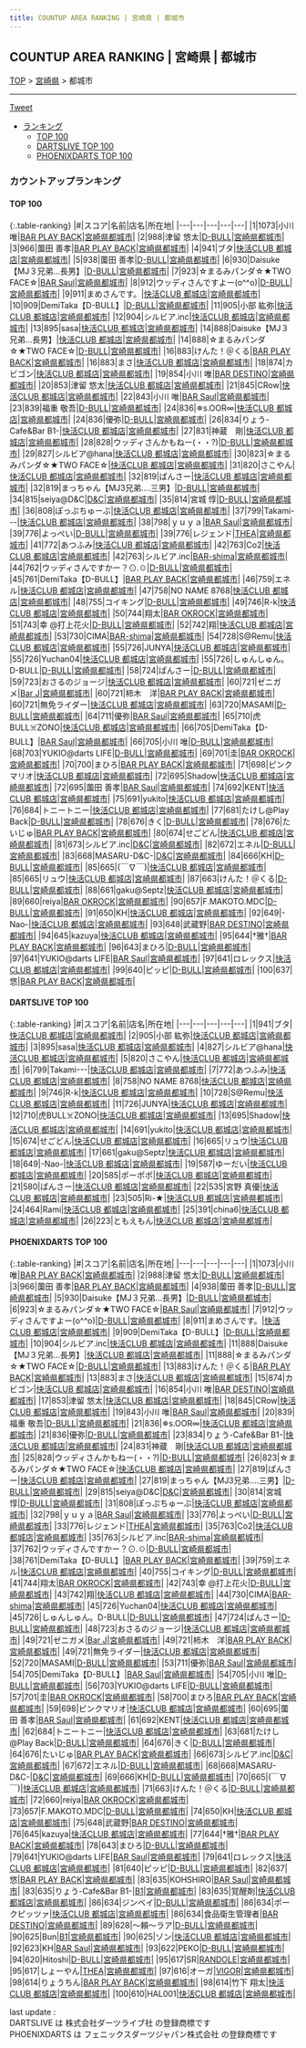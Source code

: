 ```yaml
---
title: COUNTUP AREA RANKING | 宮崎県 | 都城市
---
```

## COUNTUP AREA RANKING | 宮崎県 | 都城市

[TOP](/darts/rank/) > [宮崎県](/darts/rank/宮崎県/) > 都城市

___

<a href="https://twitter.com/share?ref_src=twsrc%5Etfw" data-text="COUNTUP AREA RANKING | 宮崎県都城市" class="twitter-share-button" data-hashtags="DARTSLIVE,PHOENIXDARTS,darts,ダーツ" data-show-count="false">Tweet</a>

* [ランキング](#カウントアップランキング)
    * [TOP 100](#top-100)
    * [DARTSLIVE TOP 100](#dartslive-top-100)
    * [PHOENIXDARTS TOP 100](#phoenixdarts-top-100)

### カウントアップランキング

#### TOP 100



{:.table-ranking}
|#|スコア|名前|店名|所在地|
|---|---|---|---|---|
|1|1073|<span class="rank-name-pd">小川 唯</span>|<a href="https://vs.phoenixdarts.com/jp/shop/shopDetailInfo/s_86162?s_seq=86162">BAR PLAY BACK</a>|<a href="/darts/rank/宮崎県/都城市">宮崎県都城市</a>|
|2|988|<span class="rank-name-pd">津留 悠太</span>|<a href="https://vs.phoenixdarts.com/jp/shop/shopDetailInfo/s_9862?s_seq=9862">D-BULL</a>|<a href="/darts/rank/宮崎県/都城市">宮崎県都城市</a>|
|3|966|<span class="rank-name-pd">薗田 善孝</span>|<a href="https://vs.phoenixdarts.com/jp/shop/shopDetailInfo/s_86162?s_seq=86162">BAR PLAY BACK</a>|<a href="/darts/rank/宮崎県/都城市">宮崎県都城市</a>|
|4|941|<span class="rank-name-dl">ブタ</span>|<a href="https://search.dartslive.com/jp/shop/ce8fa21d120a91eab21333aee1bd51e4">快活CLUB 都城店</a>|<a href="/darts/rank/宮崎県/都城市">宮崎県都城市</a>|
|5|938|<span class="rank-name-pd">薗田 善孝</span>|<a href="https://vs.phoenixdarts.com/jp/shop/shopDetailInfo/s_9862?s_seq=9862">D-BULL</a>|<a href="/darts/rank/宮崎県/都城市">宮崎県都城市</a>|
|6|930|<span class="rank-name-pd">Daisuke【MJ３兄弟...長男】</span>|<a href="https://vs.phoenixdarts.com/jp/shop/shopDetailInfo/s_9862?s_seq=9862">D-BULL</a>|<a href="/darts/rank/宮崎県/都城市">宮崎県都城市</a>|
|7|923|<span class="rank-name-pd">☆まるみパンダ☆★TWO FACE☆</span>|<a href="https://vs.phoenixdarts.com/jp/shop/shopDetailInfo/s_87646?s_seq=87646">BAR Saul</a>|<a href="/darts/rank/宮崎県/都城市">宮崎県都城市</a>|
|8|912|<span class="rank-name-pd">ウッディさんですよー(o^^o)</span>|<a href="https://vs.phoenixdarts.com/jp/shop/shopDetailInfo/s_9862?s_seq=9862">D-BULL</a>|<a href="/darts/rank/宮崎県/都城市">宮崎県都城市</a>|
|9|911|<span class="rank-name-pd">まめさんです。</span>|<a href="https://vs.phoenixdarts.com/jp/shop/shopDetailInfo/s_47412?s_seq=47412">快活CLUB 都城店</a>|<a href="/darts/rank/宮崎県/都城市">宮崎県都城市</a>|
|10|909|<span class="rank-name-pd">DemiTaka【D-BULL】</span>|<a href="https://vs.phoenixdarts.com/jp/shop/shopDetailInfo/s_9862?s_seq=9862">D-BULL</a>|<a href="/darts/rank/宮崎県/都城市">宮崎県都城市</a>|
|11|905|<span class="rank-name-dl">小部 紘弥</span>|<a href="https://search.dartslive.com/jp/shop/ce8fa21d120a91eab21333aee1bd51e4">快活CLUB 都城店</a>|<a href="/darts/rank/宮崎県/都城市">宮崎県都城市</a>|
|12|904|<span class="rank-name-pd">シルビア.inc</span>|<a href="https://vs.phoenixdarts.com/jp/shop/shopDetailInfo/s_47412?s_seq=47412">快活CLUB 都城店</a>|<a href="/darts/rank/宮崎県/都城市">宮崎県都城市</a>|
|13|895|<span class="rank-name-dl">sasa</span>|<a href="https://search.dartslive.com/jp/shop/ce8fa21d120a91eab21333aee1bd51e4">快活CLUB 都城店</a>|<a href="/darts/rank/宮崎県/都城市">宮崎県都城市</a>|
|14|888|<span class="rank-name-pd">Daisuke【MJ３兄弟...長男】</span>|<a href="https://vs.phoenixdarts.com/jp/shop/shopDetailInfo/s_47412?s_seq=47412">快活CLUB 都城店</a>|<a href="/darts/rank/宮崎県/都城市">宮崎県都城市</a>|
|14|888|<span class="rank-name-pd">☆まるみパンダ☆★TWO FACE☆</span>|<a href="https://vs.phoenixdarts.com/jp/shop/shopDetailInfo/s_9862?s_seq=9862">D-BULL</a>|<a href="/darts/rank/宮崎県/都城市">宮崎県都城市</a>|
|16|883|<span class="rank-name-pd">けんた！＠くる</span>|<a href="https://vs.phoenixdarts.com/jp/shop/shopDetailInfo/s_86162?s_seq=86162">BAR PLAY BACK</a>|<a href="/darts/rank/宮崎県/都城市">宮崎県都城市</a>|
|16|883|<span class="rank-name-pd">まさ</span>|<a href="https://vs.phoenixdarts.com/jp/shop/shopDetailInfo/s_47412?s_seq=47412">快活CLUB 都城店</a>|<a href="/darts/rank/宮崎県/都城市">宮崎県都城市</a>|
|18|874|<span class="rank-name-pd">カビゴン</span>|<a href="https://vs.phoenixdarts.com/jp/shop/shopDetailInfo/s_47412?s_seq=47412">快活CLUB 都城店</a>|<a href="/darts/rank/宮崎県/都城市">宮崎県都城市</a>|
|19|854|<span class="rank-name-pd">小川 唯</span>|<a href="https://vs.phoenixdarts.com/jp/shop/shopDetailInfo/s_85008?s_seq=85008">BAR DESTINO</a>|<a href="/darts/rank/宮崎県/都城市">宮崎県都城市</a>|
|20|853|<span class="rank-name-pd">津留 悠太</span>|<a href="https://vs.phoenixdarts.com/jp/shop/shopDetailInfo/s_47412?s_seq=47412">快活CLUB 都城店</a>|<a href="/darts/rank/宮崎県/都城市">宮崎県都城市</a>|
|21|845|<span class="rank-name-pd">CRow</span>|<a href="https://vs.phoenixdarts.com/jp/shop/shopDetailInfo/s_47412?s_seq=47412">快活CLUB 都城店</a>|<a href="/darts/rank/宮崎県/都城市">宮崎県都城市</a>|
|22|843|<span class="rank-name-pd">小川 唯</span>|<a href="https://vs.phoenixdarts.com/jp/shop/shopDetailInfo/s_87646?s_seq=87646">BAR Saul</a>|<a href="/darts/rank/宮崎県/都城市">宮崎県都城市</a>|
|23|839|<span class="rank-name-pd">福重 敬吾</span>|<a href="https://vs.phoenixdarts.com/jp/shop/shopDetailInfo/s_9862?s_seq=9862">D-BULL</a>|<a href="/darts/rank/宮崎県/都城市">宮崎県都城市</a>|
|24|836|<span class="rank-name-pd">✵s.OOR∞</span>|<a href="https://vs.phoenixdarts.com/jp/shop/shopDetailInfo/s_47412?s_seq=47412">快活CLUB 都城店</a>|<a href="/darts/rank/宮崎県/都城市">宮崎県都城市</a>|
|24|836|<span class="rank-name-pd">優弥</span>|<a href="https://vs.phoenixdarts.com/jp/shop/shopDetailInfo/s_9862?s_seq=9862">D-BULL</a>|<a href="/darts/rank/宮崎県/都城市">宮崎県都城市</a>|
|26|834|<span class="rank-name-pd">りょう-Cafe&amp;Bar B1-</span>|<a href="https://vs.phoenixdarts.com/jp/shop/shopDetailInfo/s_47412?s_seq=47412">快活CLUB 都城店</a>|<a href="/darts/rank/宮崎県/都城市">宮崎県都城市</a>|
|27|831|<span class="rank-name-pd">神蔵　剛</span>|<a href="https://vs.phoenixdarts.com/jp/shop/shopDetailInfo/s_47412?s_seq=47412">快活CLUB 都城店</a>|<a href="/darts/rank/宮崎県/都城市">宮崎県都城市</a>|
|28|828|<span class="rank-name-pd">ウッディさんかもねー(・・?)</span>|<a href="https://vs.phoenixdarts.com/jp/shop/shopDetailInfo/s_9862?s_seq=9862">D-BULL</a>|<a href="/darts/rank/宮崎県/都城市">宮崎県都城市</a>|
|29|827|<span class="rank-name-dl">シルビア@hana</span>|<a href="https://search.dartslive.com/jp/shop/ce8fa21d120a91eab21333aee1bd51e4">快活CLUB 都城店</a>|<a href="/darts/rank/宮崎県/都城市">宮崎県都城市</a>|
|30|823|<span class="rank-name-pd">☆まるみパンダ☆★TWO FACE☆</span>|<a href="https://vs.phoenixdarts.com/jp/shop/shopDetailInfo/s_47412?s_seq=47412">快活CLUB 都城店</a>|<a href="/darts/rank/宮崎県/都城市">宮崎県都城市</a>|
|31|820|<span class="rank-name-dl">さこやん</span>|<a href="https://search.dartslive.com/jp/shop/ce8fa21d120a91eab21333aee1bd51e4">快活CLUB 都城店</a>|<a href="/darts/rank/宮崎県/都城市">宮崎県都城市</a>|
|32|819|<span class="rank-name-pd">ぱんさー</span>|<a href="https://vs.phoenixdarts.com/jp/shop/shopDetailInfo/s_47412?s_seq=47412">快活CLUB 都城店</a>|<a href="/darts/rank/宮崎県/都城市">宮崎県都城市</a>|
|32|819|<span class="rank-name-pd">まっちゃん【MJ3兄弟....三男】</span>|<a href="https://vs.phoenixdarts.com/jp/shop/shopDetailInfo/s_9862?s_seq=9862">D-BULL</a>|<a href="/darts/rank/宮崎県/都城市">宮崎県都城市</a>|
|34|815|<span class="rank-name-pd">seiya@D&amp;C</span>|<a href="https://vs.phoenixdarts.com/jp/shop/shopDetailInfo/s_85823?s_seq=85823">D&C</a>|<a href="/darts/rank/宮崎県/都城市">宮崎県都城市</a>|
|35|814|<span class="rank-name-pd">宮城 惇</span>|<a href="https://vs.phoenixdarts.com/jp/shop/shopDetailInfo/s_9862?s_seq=9862">D-BULL</a>|<a href="/darts/rank/宮崎県/都城市">宮崎県都城市</a>|
|36|808|<span class="rank-name-pd">ぽっぷちゅーぶ</span>|<a href="https://vs.phoenixdarts.com/jp/shop/shopDetailInfo/s_47412?s_seq=47412">快活CLUB 都城店</a>|<a href="/darts/rank/宮崎県/都城市">宮崎県都城市</a>|
|37|799|<span class="rank-name-dl">Takami---</span>|<a href="https://search.dartslive.com/jp/shop/ce8fa21d120a91eab21333aee1bd51e4">快活CLUB 都城店</a>|<a href="/darts/rank/宮崎県/都城市">宮崎県都城市</a>|
|38|798|<span class="rank-name-pd">ｙｕｙａ</span>|<a href="https://vs.phoenixdarts.com/jp/shop/shopDetailInfo/s_87646?s_seq=87646">BAR Saul</a>|<a href="/darts/rank/宮崎県/都城市">宮崎県都城市</a>|
|39|776|<span class="rank-name-pd">よっぺい</span>|<a href="https://vs.phoenixdarts.com/jp/shop/shopDetailInfo/s_9862?s_seq=9862">D-BULL</a>|<a href="/darts/rank/宮崎県/都城市">宮崎県都城市</a>|
|39|776|<span class="rank-name-pd">レジェンド</span>|<a href="https://vs.phoenixdarts.com/jp/shop/shopDetailInfo/s_87155?s_seq=87155">THEA</a>|<a href="/darts/rank/宮崎県/都城市">宮崎県都城市</a>|
|41|772|<span class="rank-name-dl">あつふみ</span>|<a href="https://search.dartslive.com/jp/shop/ce8fa21d120a91eab21333aee1bd51e4">快活CLUB 都城店</a>|<a href="/darts/rank/宮崎県/都城市">宮崎県都城市</a>|
|42|763|<span class="rank-name-pd">Co2</span>|<a href="https://vs.phoenixdarts.com/jp/shop/shopDetailInfo/s_47412?s_seq=47412">快活CLUB 都城店</a>|<a href="/darts/rank/宮崎県/都城市">宮崎県都城市</a>|
|42|763|<span class="rank-name-pd">シルビア.inc</span>|<a href="https://vs.phoenixdarts.com/jp/shop/shopDetailInfo/s_84571?s_seq=84571">BAR-shima</a>|<a href="/darts/rank/宮崎県/都城市">宮崎県都城市</a>|
|44|762|<span class="rank-name-pd">ウッディさんですかー？⊙⁠.⁠☉</span>|<a href="https://vs.phoenixdarts.com/jp/shop/shopDetailInfo/s_9862?s_seq=9862">D-BULL</a>|<a href="/darts/rank/宮崎県/都城市">宮崎県都城市</a>|
|45|761|<span class="rank-name-pd">DemiTaka【D-BULL】</span>|<a href="https://vs.phoenixdarts.com/jp/shop/shopDetailInfo/s_86162?s_seq=86162">BAR PLAY BACK</a>|<a href="/darts/rank/宮崎県/都城市">宮崎県都城市</a>|
|46|759|<span class="rank-name-pd">エネル</span>|<a href="https://vs.phoenixdarts.com/jp/shop/shopDetailInfo/s_47412?s_seq=47412">快活CLUB 都城店</a>|<a href="/darts/rank/宮崎県/都城市">宮崎県都城市</a>|
|47|758|<span class="rank-name-dl">NO NAME 8768</span>|<a href="https://search.dartslive.com/jp/shop/ce8fa21d120a91eab21333aee1bd51e4">快活CLUB 都城店</a>|<a href="/darts/rank/宮崎県/都城市">宮崎県都城市</a>|
|48|755|<span class="rank-name-pd">コイキング</span>|<a href="https://vs.phoenixdarts.com/jp/shop/shopDetailInfo/s_9862?s_seq=9862">D-BULL</a>|<a href="/darts/rank/宮崎県/都城市">宮崎県都城市</a>|
|49|746|<span class="rank-name-dl">R-k</span>|<a href="https://search.dartslive.com/jp/shop/ce8fa21d120a91eab21333aee1bd51e4">快活CLUB 都城店</a>|<a href="/darts/rank/宮崎県/都城市">宮崎県都城市</a>|
|50|744|<span class="rank-name-pd">翔太</span>|<a href="https://vs.phoenixdarts.com/jp/shop/shopDetailInfo/s_56328?s_seq=56328">BAR OKROCK</a>|<a href="/darts/rank/宮崎県/都城市">宮崎県都城市</a>|
|51|743|<span class="rank-name-pd">幸 @打上花火</span>|<a href="https://vs.phoenixdarts.com/jp/shop/shopDetailInfo/s_9862?s_seq=9862">D-BULL</a>|<a href="/darts/rank/宮崎県/都城市">宮崎県都城市</a>|
|52|742|<span class="rank-name-pd">翔</span>|<a href="https://vs.phoenixdarts.com/jp/shop/shopDetailInfo/s_47412?s_seq=47412">快活CLUB 都城店</a>|<a href="/darts/rank/宮崎県/都城市">宮崎県都城市</a>|
|53|730|<span class="rank-name-pd">CIMA</span>|<a href="https://vs.phoenixdarts.com/jp/shop/shopDetailInfo/s_84571?s_seq=84571">BAR-shima</a>|<a href="/darts/rank/宮崎県/都城市">宮崎県都城市</a>|
|54|728|<span class="rank-name-dl">S@Remu</span>|<a href="https://search.dartslive.com/jp/shop/ce8fa21d120a91eab21333aee1bd51e4">快活CLUB 都城店</a>|<a href="/darts/rank/宮崎県/都城市">宮崎県都城市</a>|
|55|726|<span class="rank-name-dl">JUNYA</span>|<a href="https://search.dartslive.com/jp/shop/ce8fa21d120a91eab21333aee1bd51e4">快活CLUB 都城店</a>|<a href="/darts/rank/宮崎県/都城市">宮崎県都城市</a>|
|55|726|<span class="rank-name-pd">Yuchan04</span>|<a href="https://vs.phoenixdarts.com/jp/shop/shopDetailInfo/s_47412?s_seq=47412">快活CLUB 都城店</a>|<a href="/darts/rank/宮崎県/都城市">宮崎県都城市</a>|
|55|726|<span class="rank-name-pd">しゅんしゅん。D-BULL</span>|<a href="https://vs.phoenixdarts.com/jp/shop/shopDetailInfo/s_9862?s_seq=9862">D-BULL</a>|<a href="/darts/rank/宮崎県/都城市">宮崎県都城市</a>|
|58|724|<span class="rank-name-pd">ぱんさー</span>|<a href="https://vs.phoenixdarts.com/jp/shop/shopDetailInfo/s_9862?s_seq=9862">D-BULL</a>|<a href="/darts/rank/宮崎県/都城市">宮崎県都城市</a>|
|59|723|<span class="rank-name-pd">おさるのジョージ</span>|<a href="https://vs.phoenixdarts.com/jp/shop/shopDetailInfo/s_47412?s_seq=47412">快活CLUB 都城店</a>|<a href="/darts/rank/宮崎県/都城市">宮崎県都城市</a>|
|60|721|<span class="rank-name-pd">ゼニガメ</span>|<a href="https://vs.phoenixdarts.com/jp/shop/shopDetailInfo/s_10691?s_seq=10691">Bar J</a>|<a href="/darts/rank/宮崎県/都城市">宮崎県都城市</a>|
|60|721|<span class="rank-name-pd">柿木　洋</span>|<a href="https://vs.phoenixdarts.com/jp/shop/shopDetailInfo/s_86162?s_seq=86162">BAR PLAY BACK</a>|<a href="/darts/rank/宮崎県/都城市">宮崎県都城市</a>|
|60|721|<span class="rank-name-pd">無免ライダー</span>|<a href="https://vs.phoenixdarts.com/jp/shop/shopDetailInfo/s_47412?s_seq=47412">快活CLUB 都城店</a>|<a href="/darts/rank/宮崎県/都城市">宮崎県都城市</a>|
|63|720|<span class="rank-name-pd">MASAMI</span>|<a href="https://vs.phoenixdarts.com/jp/shop/shopDetailInfo/s_9862?s_seq=9862">D-BULL</a>|<a href="/darts/rank/宮崎県/都城市">宮崎県都城市</a>|
|64|711|<span class="rank-name-pd">優弥</span>|<a href="https://vs.phoenixdarts.com/jp/shop/shopDetailInfo/s_87646?s_seq=87646">BAR Saul</a>|<a href="/darts/rank/宮崎県/都城市">宮崎県都城市</a>|
|65|710|<span class="rank-name-dl">虎BULL☠️ZONO</span>|<a href="https://search.dartslive.com/jp/shop/ce8fa21d120a91eab21333aee1bd51e4">快活CLUB 都城店</a>|<a href="/darts/rank/宮崎県/都城市">宮崎県都城市</a>|
|66|705|<span class="rank-name-pd">DemiTaka【D-BULL】</span>|<a href="https://vs.phoenixdarts.com/jp/shop/shopDetailInfo/s_87646?s_seq=87646">BAR Saul</a>|<a href="/darts/rank/宮崎県/都城市">宮崎県都城市</a>|
|66|705|<span class="rank-name-pd">小川 唯</span>|<a href="https://vs.phoenixdarts.com/jp/shop/shopDetailInfo/s_9862?s_seq=9862">D-BULL</a>|<a href="/darts/rank/宮崎県/都城市">宮崎県都城市</a>|
|68|703|<span class="rank-name-pd">YUKIO@darts LIFE</span>|<a href="https://vs.phoenixdarts.com/jp/shop/shopDetailInfo/s_9862?s_seq=9862">D-BULL</a>|<a href="/darts/rank/宮崎県/都城市">宮崎県都城市</a>|
|69|701|<span class="rank-name-pd">圭</span>|<a href="https://vs.phoenixdarts.com/jp/shop/shopDetailInfo/s_56328?s_seq=56328">BAR OKROCK</a>|<a href="/darts/rank/宮崎県/都城市">宮崎県都城市</a>|
|70|700|<span class="rank-name-pd">まひろ</span>|<a href="https://vs.phoenixdarts.com/jp/shop/shopDetailInfo/s_86162?s_seq=86162">BAR PLAY BACK</a>|<a href="/darts/rank/宮崎県/都城市">宮崎県都城市</a>|
|71|698|<span class="rank-name-pd">ピンクマリオ</span>|<a href="https://vs.phoenixdarts.com/jp/shop/shopDetailInfo/s_47412?s_seq=47412">快活CLUB 都城店</a>|<a href="/darts/rank/宮崎県/都城市">宮崎県都城市</a>|
|72|695|<span class="rank-name-dl">Shadow</span>|<a href="https://search.dartslive.com/jp/shop/ce8fa21d120a91eab21333aee1bd51e4">快活CLUB 都城店</a>|<a href="/darts/rank/宮崎県/都城市">宮崎県都城市</a>|
|72|695|<span class="rank-name-pd">薗田 善孝</span>|<a href="https://vs.phoenixdarts.com/jp/shop/shopDetailInfo/s_87646?s_seq=87646">BAR Saul</a>|<a href="/darts/rank/宮崎県/都城市">宮崎県都城市</a>|
|74|692|<span class="rank-name-pd">KENT</span>|<a href="https://vs.phoenixdarts.com/jp/shop/shopDetailInfo/s_47412?s_seq=47412">快活CLUB 都城店</a>|<a href="/darts/rank/宮崎県/都城市">宮崎県都城市</a>|
|75|691|<span class="rank-name-dl">yukito</span>|<a href="https://search.dartslive.com/jp/shop/ce8fa21d120a91eab21333aee1bd51e4">快活CLUB 都城店</a>|<a href="/darts/rank/宮崎県/都城市">宮崎県都城市</a>|
|76|684|<span class="rank-name-pd">トニートニー</span>|<a href="https://vs.phoenixdarts.com/jp/shop/shopDetailInfo/s_47412?s_seq=47412">快活CLUB 都城店</a>|<a href="/darts/rank/宮崎県/都城市">宮崎県都城市</a>|
|77|681|<span class="rank-name-pd">たけし@Play Back</span>|<a href="https://vs.phoenixdarts.com/jp/shop/shopDetailInfo/s_9862?s_seq=9862">D-BULL</a>|<a href="/darts/rank/宮崎県/都城市">宮崎県都城市</a>|
|78|676|<span class="rank-name-pd">きく</span>|<a href="https://vs.phoenixdarts.com/jp/shop/shopDetailInfo/s_9862?s_seq=9862">D-BULL</a>|<a href="/darts/rank/宮崎県/都城市">宮崎県都城市</a>|
|78|676|<span class="rank-name-pd">たいじゅ</span>|<a href="https://vs.phoenixdarts.com/jp/shop/shopDetailInfo/s_86162?s_seq=86162">BAR PLAY BACK</a>|<a href="/darts/rank/宮崎県/都城市">宮崎県都城市</a>|
|80|674|<span class="rank-name-dl">せごどん</span>|<a href="https://search.dartslive.com/jp/shop/ce8fa21d120a91eab21333aee1bd51e4">快活CLUB 都城店</a>|<a href="/darts/rank/宮崎県/都城市">宮崎県都城市</a>|
|81|673|<span class="rank-name-pd">シルビア.inc</span>|<a href="https://vs.phoenixdarts.com/jp/shop/shopDetailInfo/s_85823?s_seq=85823">D&C</a>|<a href="/darts/rank/宮崎県/都城市">宮崎県都城市</a>|
|82|672|<span class="rank-name-pd">エネル</span>|<a href="https://vs.phoenixdarts.com/jp/shop/shopDetailInfo/s_9862?s_seq=9862">D-BULL</a>|<a href="/darts/rank/宮崎県/都城市">宮崎県都城市</a>|
|83|668|<span class="rank-name-pd">MASARU-D&amp;C-</span>|<a href="https://vs.phoenixdarts.com/jp/shop/shopDetailInfo/s_85823?s_seq=85823">D&C</a>|<a href="/darts/rank/宮崎県/都城市">宮崎県都城市</a>|
|84|666|<span class="rank-name-pd">KH</span>|<a href="https://vs.phoenixdarts.com/jp/shop/shopDetailInfo/s_9862?s_seq=9862">D-BULL</a>|<a href="/darts/rank/宮崎県/都城市">宮崎県都城市</a>|
|85|665|<span class="rank-name-pd">(￣∇￣)</span>|<a href="https://vs.phoenixdarts.com/jp/shop/shopDetailInfo/s_47412?s_seq=47412">快活CLUB 都城店</a>|<a href="/darts/rank/宮崎県/都城市">宮崎県都城市</a>|
|85|665|<span class="rank-name-dl">リュウ</span>|<a href="https://search.dartslive.com/jp/shop/ce8fa21d120a91eab21333aee1bd51e4">快活CLUB 都城店</a>|<a href="/darts/rank/宮崎県/都城市">宮崎県都城市</a>|
|87|663|<span class="rank-name-pd">けんた！＠くる</span>|<a href="https://vs.phoenixdarts.com/jp/shop/shopDetailInfo/s_9862?s_seq=9862">D-BULL</a>|<a href="/darts/rank/宮崎県/都城市">宮崎県都城市</a>|
|88|661|<span class="rank-name-dl">gaku@Septz</span>|<a href="https://search.dartslive.com/jp/shop/ce8fa21d120a91eab21333aee1bd51e4">快活CLUB 都城店</a>|<a href="/darts/rank/宮崎県/都城市">宮崎県都城市</a>|
|89|660|<span class="rank-name-pd">reiya</span>|<a href="https://vs.phoenixdarts.com/jp/shop/shopDetailInfo/s_56328?s_seq=56328">BAR OKROCK</a>|<a href="/darts/rank/宮崎県/都城市">宮崎県都城市</a>|
|90|657|<span class="rank-name-pd">F.MAKOTO.MDC</span>|<a href="https://vs.phoenixdarts.com/jp/shop/shopDetailInfo/s_9862?s_seq=9862">D-BULL</a>|<a href="/darts/rank/宮崎県/都城市">宮崎県都城市</a>|
|91|650|<span class="rank-name-pd">KH</span>|<a href="https://vs.phoenixdarts.com/jp/shop/shopDetailInfo/s_47412?s_seq=47412">快活CLUB 都城店</a>|<a href="/darts/rank/宮崎県/都城市">宮崎県都城市</a>|
|92|649|<span class="rank-name-dl">-Nao-</span>|<a href="https://search.dartslive.com/jp/shop/ce8fa21d120a91eab21333aee1bd51e4">快活CLUB 都城店</a>|<a href="/darts/rank/宮崎県/都城市">宮崎県都城市</a>|
|93|648|<span class="rank-name-pd">武蔵野</span>|<a href="https://vs.phoenixdarts.com/jp/shop/shopDetailInfo/s_85008?s_seq=85008">BAR DESTINO</a>|<a href="/darts/rank/宮崎県/都城市">宮崎県都城市</a>|
|94|645|<span class="rank-name-pd">kazuya</span>|<a href="https://vs.phoenixdarts.com/jp/shop/shopDetailInfo/s_47412?s_seq=47412">快活CLUB 都城店</a>|<a href="/darts/rank/宮崎県/都城市">宮崎県都城市</a>|
|95|644|<span class="rank-name-pd">†雅†</span>|<a href="https://vs.phoenixdarts.com/jp/shop/shopDetailInfo/s_86162?s_seq=86162">BAR PLAY BACK</a>|<a href="/darts/rank/宮崎県/都城市">宮崎県都城市</a>|
|96|643|<span class="rank-name-pd">まひろ</span>|<a href="https://vs.phoenixdarts.com/jp/shop/shopDetailInfo/s_9862?s_seq=9862">D-BULL</a>|<a href="/darts/rank/宮崎県/都城市">宮崎県都城市</a>|
|97|641|<span class="rank-name-pd">YUKIO@darts LIFE</span>|<a href="https://vs.phoenixdarts.com/jp/shop/shopDetailInfo/s_87646?s_seq=87646">BAR Saul</a>|<a href="/darts/rank/宮崎県/都城市">宮崎県都城市</a>|
|97|641|<span class="rank-name-pd">ロレックス</span>|<a href="https://vs.phoenixdarts.com/jp/shop/shopDetailInfo/s_47412?s_seq=47412">快活CLUB 都城店</a>|<a href="/darts/rank/宮崎県/都城市">宮崎県都城市</a>|
|99|640|<span class="rank-name-pd">ピッピ</span>|<a href="https://vs.phoenixdarts.com/jp/shop/shopDetailInfo/s_9862?s_seq=9862">D-BULL</a>|<a href="/darts/rank/宮崎県/都城市">宮崎県都城市</a>|
|100|637|<span class="rank-name-pd">悠</span>|<a href="https://vs.phoenixdarts.com/jp/shop/shopDetailInfo/s_86162?s_seq=86162">BAR PLAY BACK</a>|<a href="/darts/rank/宮崎県/都城市">宮崎県都城市</a>|


#### DARTSLIVE TOP 100



{:.table-ranking}
|#|スコア|名前|店名|所在地|
|---|---|---|---|---|
|1|941|<span class="rank-name-dl">ブタ</span>|<a href="https://search.dartslive.com/jp/shop/ce8fa21d120a91eab21333aee1bd51e4">快活CLUB 都城店</a>|<a href="/darts/rank/宮崎県/都城市">宮崎県都城市</a>|
|2|905|<span class="rank-name-dl">小部 紘弥</span>|<a href="https://search.dartslive.com/jp/shop/ce8fa21d120a91eab21333aee1bd51e4">快活CLUB 都城店</a>|<a href="/darts/rank/宮崎県/都城市">宮崎県都城市</a>|
|3|895|<span class="rank-name-dl">sasa</span>|<a href="https://search.dartslive.com/jp/shop/ce8fa21d120a91eab21333aee1bd51e4">快活CLUB 都城店</a>|<a href="/darts/rank/宮崎県/都城市">宮崎県都城市</a>|
|4|827|<span class="rank-name-dl">シルビア@hana</span>|<a href="https://search.dartslive.com/jp/shop/ce8fa21d120a91eab21333aee1bd51e4">快活CLUB 都城店</a>|<a href="/darts/rank/宮崎県/都城市">宮崎県都城市</a>|
|5|820|<span class="rank-name-dl">さこやん</span>|<a href="https://search.dartslive.com/jp/shop/ce8fa21d120a91eab21333aee1bd51e4">快活CLUB 都城店</a>|<a href="/darts/rank/宮崎県/都城市">宮崎県都城市</a>|
|6|799|<span class="rank-name-dl">Takami---</span>|<a href="https://search.dartslive.com/jp/shop/ce8fa21d120a91eab21333aee1bd51e4">快活CLUB 都城店</a>|<a href="/darts/rank/宮崎県/都城市">宮崎県都城市</a>|
|7|772|<span class="rank-name-dl">あつふみ</span>|<a href="https://search.dartslive.com/jp/shop/ce8fa21d120a91eab21333aee1bd51e4">快活CLUB 都城店</a>|<a href="/darts/rank/宮崎県/都城市">宮崎県都城市</a>|
|8|758|<span class="rank-name-dl">NO NAME 8768</span>|<a href="https://search.dartslive.com/jp/shop/ce8fa21d120a91eab21333aee1bd51e4">快活CLUB 都城店</a>|<a href="/darts/rank/宮崎県/都城市">宮崎県都城市</a>|
|9|746|<span class="rank-name-dl">R-k</span>|<a href="https://search.dartslive.com/jp/shop/ce8fa21d120a91eab21333aee1bd51e4">快活CLUB 都城店</a>|<a href="/darts/rank/宮崎県/都城市">宮崎県都城市</a>|
|10|728|<span class="rank-name-dl">S@Remu</span>|<a href="https://search.dartslive.com/jp/shop/ce8fa21d120a91eab21333aee1bd51e4">快活CLUB 都城店</a>|<a href="/darts/rank/宮崎県/都城市">宮崎県都城市</a>|
|11|726|<span class="rank-name-dl">JUNYA</span>|<a href="https://search.dartslive.com/jp/shop/ce8fa21d120a91eab21333aee1bd51e4">快活CLUB 都城店</a>|<a href="/darts/rank/宮崎県/都城市">宮崎県都城市</a>|
|12|710|<span class="rank-name-dl">虎BULL☠️ZONO</span>|<a href="https://search.dartslive.com/jp/shop/ce8fa21d120a91eab21333aee1bd51e4">快活CLUB 都城店</a>|<a href="/darts/rank/宮崎県/都城市">宮崎県都城市</a>|
|13|695|<span class="rank-name-dl">Shadow</span>|<a href="https://search.dartslive.com/jp/shop/ce8fa21d120a91eab21333aee1bd51e4">快活CLUB 都城店</a>|<a href="/darts/rank/宮崎県/都城市">宮崎県都城市</a>|
|14|691|<span class="rank-name-dl">yukito</span>|<a href="https://search.dartslive.com/jp/shop/ce8fa21d120a91eab21333aee1bd51e4">快活CLUB 都城店</a>|<a href="/darts/rank/宮崎県/都城市">宮崎県都城市</a>|
|15|674|<span class="rank-name-dl">せごどん</span>|<a href="https://search.dartslive.com/jp/shop/ce8fa21d120a91eab21333aee1bd51e4">快活CLUB 都城店</a>|<a href="/darts/rank/宮崎県/都城市">宮崎県都城市</a>|
|16|665|<span class="rank-name-dl">リュウ</span>|<a href="https://search.dartslive.com/jp/shop/ce8fa21d120a91eab21333aee1bd51e4">快活CLUB 都城店</a>|<a href="/darts/rank/宮崎県/都城市">宮崎県都城市</a>|
|17|661|<span class="rank-name-dl">gaku@Septz</span>|<a href="https://search.dartslive.com/jp/shop/ce8fa21d120a91eab21333aee1bd51e4">快活CLUB 都城店</a>|<a href="/darts/rank/宮崎県/都城市">宮崎県都城市</a>|
|18|649|<span class="rank-name-dl">-Nao-</span>|<a href="https://search.dartslive.com/jp/shop/ce8fa21d120a91eab21333aee1bd51e4">快活CLUB 都城店</a>|<a href="/darts/rank/宮崎県/都城市">宮崎県都城市</a>|
|19|587|<span class="rank-name-dl">ゆーだい</span>|<a href="https://search.dartslive.com/jp/shop/ce8fa21d120a91eab21333aee1bd51e4">快活CLUB 都城店</a>|<a href="/darts/rank/宮崎県/都城市">宮崎県都城市</a>|
|20|585|<span class="rank-name-dl">ポーポポ</span>|<a href="https://search.dartslive.com/jp/shop/ce8fa21d120a91eab21333aee1bd51e4">快活CLUB 都城店</a>|<a href="/darts/rank/宮崎県/都城市">宮崎県都城市</a>|
|21|580|<span class="rank-name-dl">ぱんさー</span>|<a href="https://search.dartslive.com/jp/shop/ce8fa21d120a91eab21333aee1bd51e4">快活CLUB 都城店</a>|<a href="/darts/rank/宮崎県/都城市">宮崎県都城市</a>|
|22|535|<span class="rank-name-dl">宮野 真優</span>|<a href="https://search.dartslive.com/jp/shop/ce8fa21d120a91eab21333aee1bd51e4">快活CLUB 都城店</a>|<a href="/darts/rank/宮崎県/都城市">宮崎県都城市</a>|
|23|505|<span class="rank-name-dl">Ri-★</span>|<a href="https://search.dartslive.com/jp/shop/ce8fa21d120a91eab21333aee1bd51e4">快活CLUB 都城店</a>|<a href="/darts/rank/宮崎県/都城市">宮崎県都城市</a>|
|24|464|<span class="rank-name-dl">Rami</span>|<a href="https://search.dartslive.com/jp/shop/ce8fa21d120a91eab21333aee1bd51e4">快活CLUB 都城店</a>|<a href="/darts/rank/宮崎県/都城市">宮崎県都城市</a>|
|25|391|<span class="rank-name-dl">china6</span>|<a href="https://search.dartslive.com/jp/shop/ce8fa21d120a91eab21333aee1bd51e4">快活CLUB 都城店</a>|<a href="/darts/rank/宮崎県/都城市">宮崎県都城市</a>|
|26|223|<span class="rank-name-dl">ともえもん</span>|<a href="https://search.dartslive.com/jp/shop/ce8fa21d120a91eab21333aee1bd51e4">快活CLUB 都城店</a>|<a href="/darts/rank/宮崎県/都城市">宮崎県都城市</a>|


#### PHOENIXDARTS TOP 100



{:.table-ranking}
|#|スコア|名前|店名|所在地|
|---|---|---|---|---|
|1|1073|<span class="rank-name-pd">小川 唯</span>|<a href="https://vs.phoenixdarts.com/jp/shop/shopDetailInfo/s_86162?s_seq=86162">BAR PLAY BACK</a>|<a href="/darts/rank/宮崎県/都城市">宮崎県都城市</a>|
|2|988|<span class="rank-name-pd">津留 悠太</span>|<a href="https://vs.phoenixdarts.com/jp/shop/shopDetailInfo/s_9862?s_seq=9862">D-BULL</a>|<a href="/darts/rank/宮崎県/都城市">宮崎県都城市</a>|
|3|966|<span class="rank-name-pd">薗田 善孝</span>|<a href="https://vs.phoenixdarts.com/jp/shop/shopDetailInfo/s_86162?s_seq=86162">BAR PLAY BACK</a>|<a href="/darts/rank/宮崎県/都城市">宮崎県都城市</a>|
|4|938|<span class="rank-name-pd">薗田 善孝</span>|<a href="https://vs.phoenixdarts.com/jp/shop/shopDetailInfo/s_9862?s_seq=9862">D-BULL</a>|<a href="/darts/rank/宮崎県/都城市">宮崎県都城市</a>|
|5|930|<span class="rank-name-pd">Daisuke【MJ３兄弟...長男】</span>|<a href="https://vs.phoenixdarts.com/jp/shop/shopDetailInfo/s_9862?s_seq=9862">D-BULL</a>|<a href="/darts/rank/宮崎県/都城市">宮崎県都城市</a>|
|6|923|<span class="rank-name-pd">☆まるみパンダ☆★TWO FACE☆</span>|<a href="https://vs.phoenixdarts.com/jp/shop/shopDetailInfo/s_87646?s_seq=87646">BAR Saul</a>|<a href="/darts/rank/宮崎県/都城市">宮崎県都城市</a>|
|7|912|<span class="rank-name-pd">ウッディさんですよー(o^^o)</span>|<a href="https://vs.phoenixdarts.com/jp/shop/shopDetailInfo/s_9862?s_seq=9862">D-BULL</a>|<a href="/darts/rank/宮崎県/都城市">宮崎県都城市</a>|
|8|911|<span class="rank-name-pd">まめさんです。</span>|<a href="https://vs.phoenixdarts.com/jp/shop/shopDetailInfo/s_47412?s_seq=47412">快活CLUB 都城店</a>|<a href="/darts/rank/宮崎県/都城市">宮崎県都城市</a>|
|9|909|<span class="rank-name-pd">DemiTaka【D-BULL】</span>|<a href="https://vs.phoenixdarts.com/jp/shop/shopDetailInfo/s_9862?s_seq=9862">D-BULL</a>|<a href="/darts/rank/宮崎県/都城市">宮崎県都城市</a>|
|10|904|<span class="rank-name-pd">シルビア.inc</span>|<a href="https://vs.phoenixdarts.com/jp/shop/shopDetailInfo/s_47412?s_seq=47412">快活CLUB 都城店</a>|<a href="/darts/rank/宮崎県/都城市">宮崎県都城市</a>|
|11|888|<span class="rank-name-pd">Daisuke【MJ３兄弟...長男】</span>|<a href="https://vs.phoenixdarts.com/jp/shop/shopDetailInfo/s_47412?s_seq=47412">快活CLUB 都城店</a>|<a href="/darts/rank/宮崎県/都城市">宮崎県都城市</a>|
|11|888|<span class="rank-name-pd">☆まるみパンダ☆★TWO FACE☆</span>|<a href="https://vs.phoenixdarts.com/jp/shop/shopDetailInfo/s_9862?s_seq=9862">D-BULL</a>|<a href="/darts/rank/宮崎県/都城市">宮崎県都城市</a>|
|13|883|<span class="rank-name-pd">けんた！＠くる</span>|<a href="https://vs.phoenixdarts.com/jp/shop/shopDetailInfo/s_86162?s_seq=86162">BAR PLAY BACK</a>|<a href="/darts/rank/宮崎県/都城市">宮崎県都城市</a>|
|13|883|<span class="rank-name-pd">まさ</span>|<a href="https://vs.phoenixdarts.com/jp/shop/shopDetailInfo/s_47412?s_seq=47412">快活CLUB 都城店</a>|<a href="/darts/rank/宮崎県/都城市">宮崎県都城市</a>|
|15|874|<span class="rank-name-pd">カビゴン</span>|<a href="https://vs.phoenixdarts.com/jp/shop/shopDetailInfo/s_47412?s_seq=47412">快活CLUB 都城店</a>|<a href="/darts/rank/宮崎県/都城市">宮崎県都城市</a>|
|16|854|<span class="rank-name-pd">小川 唯</span>|<a href="https://vs.phoenixdarts.com/jp/shop/shopDetailInfo/s_85008?s_seq=85008">BAR DESTINO</a>|<a href="/darts/rank/宮崎県/都城市">宮崎県都城市</a>|
|17|853|<span class="rank-name-pd">津留 悠太</span>|<a href="https://vs.phoenixdarts.com/jp/shop/shopDetailInfo/s_47412?s_seq=47412">快活CLUB 都城店</a>|<a href="/darts/rank/宮崎県/都城市">宮崎県都城市</a>|
|18|845|<span class="rank-name-pd">CRow</span>|<a href="https://vs.phoenixdarts.com/jp/shop/shopDetailInfo/s_47412?s_seq=47412">快活CLUB 都城店</a>|<a href="/darts/rank/宮崎県/都城市">宮崎県都城市</a>|
|19|843|<span class="rank-name-pd">小川 唯</span>|<a href="https://vs.phoenixdarts.com/jp/shop/shopDetailInfo/s_87646?s_seq=87646">BAR Saul</a>|<a href="/darts/rank/宮崎県/都城市">宮崎県都城市</a>|
|20|839|<span class="rank-name-pd">福重 敬吾</span>|<a href="https://vs.phoenixdarts.com/jp/shop/shopDetailInfo/s_9862?s_seq=9862">D-BULL</a>|<a href="/darts/rank/宮崎県/都城市">宮崎県都城市</a>|
|21|836|<span class="rank-name-pd">✵s.OOR∞</span>|<a href="https://vs.phoenixdarts.com/jp/shop/shopDetailInfo/s_47412?s_seq=47412">快活CLUB 都城店</a>|<a href="/darts/rank/宮崎県/都城市">宮崎県都城市</a>|
|21|836|<span class="rank-name-pd">優弥</span>|<a href="https://vs.phoenixdarts.com/jp/shop/shopDetailInfo/s_9862?s_seq=9862">D-BULL</a>|<a href="/darts/rank/宮崎県/都城市">宮崎県都城市</a>|
|23|834|<span class="rank-name-pd">りょう-Cafe&amp;Bar B1-</span>|<a href="https://vs.phoenixdarts.com/jp/shop/shopDetailInfo/s_47412?s_seq=47412">快活CLUB 都城店</a>|<a href="/darts/rank/宮崎県/都城市">宮崎県都城市</a>|
|24|831|<span class="rank-name-pd">神蔵　剛</span>|<a href="https://vs.phoenixdarts.com/jp/shop/shopDetailInfo/s_47412?s_seq=47412">快活CLUB 都城店</a>|<a href="/darts/rank/宮崎県/都城市">宮崎県都城市</a>|
|25|828|<span class="rank-name-pd">ウッディさんかもねー(・・?)</span>|<a href="https://vs.phoenixdarts.com/jp/shop/shopDetailInfo/s_9862?s_seq=9862">D-BULL</a>|<a href="/darts/rank/宮崎県/都城市">宮崎県都城市</a>|
|26|823|<span class="rank-name-pd">☆まるみパンダ☆★TWO FACE☆</span>|<a href="https://vs.phoenixdarts.com/jp/shop/shopDetailInfo/s_47412?s_seq=47412">快活CLUB 都城店</a>|<a href="/darts/rank/宮崎県/都城市">宮崎県都城市</a>|
|27|819|<span class="rank-name-pd">ぱんさー</span>|<a href="https://vs.phoenixdarts.com/jp/shop/shopDetailInfo/s_47412?s_seq=47412">快活CLUB 都城店</a>|<a href="/darts/rank/宮崎県/都城市">宮崎県都城市</a>|
|27|819|<span class="rank-name-pd">まっちゃん【MJ3兄弟....三男】</span>|<a href="https://vs.phoenixdarts.com/jp/shop/shopDetailInfo/s_9862?s_seq=9862">D-BULL</a>|<a href="/darts/rank/宮崎県/都城市">宮崎県都城市</a>|
|29|815|<span class="rank-name-pd">seiya@D&amp;C</span>|<a href="https://vs.phoenixdarts.com/jp/shop/shopDetailInfo/s_85823?s_seq=85823">D&C</a>|<a href="/darts/rank/宮崎県/都城市">宮崎県都城市</a>|
|30|814|<span class="rank-name-pd">宮城 惇</span>|<a href="https://vs.phoenixdarts.com/jp/shop/shopDetailInfo/s_9862?s_seq=9862">D-BULL</a>|<a href="/darts/rank/宮崎県/都城市">宮崎県都城市</a>|
|31|808|<span class="rank-name-pd">ぽっぷちゅーぶ</span>|<a href="https://vs.phoenixdarts.com/jp/shop/shopDetailInfo/s_47412?s_seq=47412">快活CLUB 都城店</a>|<a href="/darts/rank/宮崎県/都城市">宮崎県都城市</a>|
|32|798|<span class="rank-name-pd">ｙｕｙａ</span>|<a href="https://vs.phoenixdarts.com/jp/shop/shopDetailInfo/s_87646?s_seq=87646">BAR Saul</a>|<a href="/darts/rank/宮崎県/都城市">宮崎県都城市</a>|
|33|776|<span class="rank-name-pd">よっぺい</span>|<a href="https://vs.phoenixdarts.com/jp/shop/shopDetailInfo/s_9862?s_seq=9862">D-BULL</a>|<a href="/darts/rank/宮崎県/都城市">宮崎県都城市</a>|
|33|776|<span class="rank-name-pd">レジェンド</span>|<a href="https://vs.phoenixdarts.com/jp/shop/shopDetailInfo/s_87155?s_seq=87155">THEA</a>|<a href="/darts/rank/宮崎県/都城市">宮崎県都城市</a>|
|35|763|<span class="rank-name-pd">Co2</span>|<a href="https://vs.phoenixdarts.com/jp/shop/shopDetailInfo/s_47412?s_seq=47412">快活CLUB 都城店</a>|<a href="/darts/rank/宮崎県/都城市">宮崎県都城市</a>|
|35|763|<span class="rank-name-pd">シルビア.inc</span>|<a href="https://vs.phoenixdarts.com/jp/shop/shopDetailInfo/s_84571?s_seq=84571">BAR-shima</a>|<a href="/darts/rank/宮崎県/都城市">宮崎県都城市</a>|
|37|762|<span class="rank-name-pd">ウッディさんですかー？⊙⁠.⁠☉</span>|<a href="https://vs.phoenixdarts.com/jp/shop/shopDetailInfo/s_9862?s_seq=9862">D-BULL</a>|<a href="/darts/rank/宮崎県/都城市">宮崎県都城市</a>|
|38|761|<span class="rank-name-pd">DemiTaka【D-BULL】</span>|<a href="https://vs.phoenixdarts.com/jp/shop/shopDetailInfo/s_86162?s_seq=86162">BAR PLAY BACK</a>|<a href="/darts/rank/宮崎県/都城市">宮崎県都城市</a>|
|39|759|<span class="rank-name-pd">エネル</span>|<a href="https://vs.phoenixdarts.com/jp/shop/shopDetailInfo/s_47412?s_seq=47412">快活CLUB 都城店</a>|<a href="/darts/rank/宮崎県/都城市">宮崎県都城市</a>|
|40|755|<span class="rank-name-pd">コイキング</span>|<a href="https://vs.phoenixdarts.com/jp/shop/shopDetailInfo/s_9862?s_seq=9862">D-BULL</a>|<a href="/darts/rank/宮崎県/都城市">宮崎県都城市</a>|
|41|744|<span class="rank-name-pd">翔太</span>|<a href="https://vs.phoenixdarts.com/jp/shop/shopDetailInfo/s_56328?s_seq=56328">BAR OKROCK</a>|<a href="/darts/rank/宮崎県/都城市">宮崎県都城市</a>|
|42|743|<span class="rank-name-pd">幸 @打上花火</span>|<a href="https://vs.phoenixdarts.com/jp/shop/shopDetailInfo/s_9862?s_seq=9862">D-BULL</a>|<a href="/darts/rank/宮崎県/都城市">宮崎県都城市</a>|
|43|742|<span class="rank-name-pd">翔</span>|<a href="https://vs.phoenixdarts.com/jp/shop/shopDetailInfo/s_47412?s_seq=47412">快活CLUB 都城店</a>|<a href="/darts/rank/宮崎県/都城市">宮崎県都城市</a>|
|44|730|<span class="rank-name-pd">CIMA</span>|<a href="https://vs.phoenixdarts.com/jp/shop/shopDetailInfo/s_84571?s_seq=84571">BAR-shima</a>|<a href="/darts/rank/宮崎県/都城市">宮崎県都城市</a>|
|45|726|<span class="rank-name-pd">Yuchan04</span>|<a href="https://vs.phoenixdarts.com/jp/shop/shopDetailInfo/s_47412?s_seq=47412">快活CLUB 都城店</a>|<a href="/darts/rank/宮崎県/都城市">宮崎県都城市</a>|
|45|726|<span class="rank-name-pd">しゅんしゅん。D-BULL</span>|<a href="https://vs.phoenixdarts.com/jp/shop/shopDetailInfo/s_9862?s_seq=9862">D-BULL</a>|<a href="/darts/rank/宮崎県/都城市">宮崎県都城市</a>|
|47|724|<span class="rank-name-pd">ぱんさー</span>|<a href="https://vs.phoenixdarts.com/jp/shop/shopDetailInfo/s_9862?s_seq=9862">D-BULL</a>|<a href="/darts/rank/宮崎県/都城市">宮崎県都城市</a>|
|48|723|<span class="rank-name-pd">おさるのジョージ</span>|<a href="https://vs.phoenixdarts.com/jp/shop/shopDetailInfo/s_47412?s_seq=47412">快活CLUB 都城店</a>|<a href="/darts/rank/宮崎県/都城市">宮崎県都城市</a>|
|49|721|<span class="rank-name-pd">ゼニガメ</span>|<a href="https://vs.phoenixdarts.com/jp/shop/shopDetailInfo/s_10691?s_seq=10691">Bar J</a>|<a href="/darts/rank/宮崎県/都城市">宮崎県都城市</a>|
|49|721|<span class="rank-name-pd">柿木　洋</span>|<a href="https://vs.phoenixdarts.com/jp/shop/shopDetailInfo/s_86162?s_seq=86162">BAR PLAY BACK</a>|<a href="/darts/rank/宮崎県/都城市">宮崎県都城市</a>|
|49|721|<span class="rank-name-pd">無免ライダー</span>|<a href="https://vs.phoenixdarts.com/jp/shop/shopDetailInfo/s_47412?s_seq=47412">快活CLUB 都城店</a>|<a href="/darts/rank/宮崎県/都城市">宮崎県都城市</a>|
|52|720|<span class="rank-name-pd">MASAMI</span>|<a href="https://vs.phoenixdarts.com/jp/shop/shopDetailInfo/s_9862?s_seq=9862">D-BULL</a>|<a href="/darts/rank/宮崎県/都城市">宮崎県都城市</a>|
|53|711|<span class="rank-name-pd">優弥</span>|<a href="https://vs.phoenixdarts.com/jp/shop/shopDetailInfo/s_87646?s_seq=87646">BAR Saul</a>|<a href="/darts/rank/宮崎県/都城市">宮崎県都城市</a>|
|54|705|<span class="rank-name-pd">DemiTaka【D-BULL】</span>|<a href="https://vs.phoenixdarts.com/jp/shop/shopDetailInfo/s_87646?s_seq=87646">BAR Saul</a>|<a href="/darts/rank/宮崎県/都城市">宮崎県都城市</a>|
|54|705|<span class="rank-name-pd">小川 唯</span>|<a href="https://vs.phoenixdarts.com/jp/shop/shopDetailInfo/s_9862?s_seq=9862">D-BULL</a>|<a href="/darts/rank/宮崎県/都城市">宮崎県都城市</a>|
|56|703|<span class="rank-name-pd">YUKIO@darts LIFE</span>|<a href="https://vs.phoenixdarts.com/jp/shop/shopDetailInfo/s_9862?s_seq=9862">D-BULL</a>|<a href="/darts/rank/宮崎県/都城市">宮崎県都城市</a>|
|57|701|<span class="rank-name-pd">圭</span>|<a href="https://vs.phoenixdarts.com/jp/shop/shopDetailInfo/s_56328?s_seq=56328">BAR OKROCK</a>|<a href="/darts/rank/宮崎県/都城市">宮崎県都城市</a>|
|58|700|<span class="rank-name-pd">まひろ</span>|<a href="https://vs.phoenixdarts.com/jp/shop/shopDetailInfo/s_86162?s_seq=86162">BAR PLAY BACK</a>|<a href="/darts/rank/宮崎県/都城市">宮崎県都城市</a>|
|59|698|<span class="rank-name-pd">ピンクマリオ</span>|<a href="https://vs.phoenixdarts.com/jp/shop/shopDetailInfo/s_47412?s_seq=47412">快活CLUB 都城店</a>|<a href="/darts/rank/宮崎県/都城市">宮崎県都城市</a>|
|60|695|<span class="rank-name-pd">薗田 善孝</span>|<a href="https://vs.phoenixdarts.com/jp/shop/shopDetailInfo/s_87646?s_seq=87646">BAR Saul</a>|<a href="/darts/rank/宮崎県/都城市">宮崎県都城市</a>|
|61|692|<span class="rank-name-pd">KENT</span>|<a href="https://vs.phoenixdarts.com/jp/shop/shopDetailInfo/s_47412?s_seq=47412">快活CLUB 都城店</a>|<a href="/darts/rank/宮崎県/都城市">宮崎県都城市</a>|
|62|684|<span class="rank-name-pd">トニートニー</span>|<a href="https://vs.phoenixdarts.com/jp/shop/shopDetailInfo/s_47412?s_seq=47412">快活CLUB 都城店</a>|<a href="/darts/rank/宮崎県/都城市">宮崎県都城市</a>|
|63|681|<span class="rank-name-pd">たけし@Play Back</span>|<a href="https://vs.phoenixdarts.com/jp/shop/shopDetailInfo/s_9862?s_seq=9862">D-BULL</a>|<a href="/darts/rank/宮崎県/都城市">宮崎県都城市</a>|
|64|676|<span class="rank-name-pd">きく</span>|<a href="https://vs.phoenixdarts.com/jp/shop/shopDetailInfo/s_9862?s_seq=9862">D-BULL</a>|<a href="/darts/rank/宮崎県/都城市">宮崎県都城市</a>|
|64|676|<span class="rank-name-pd">たいじゅ</span>|<a href="https://vs.phoenixdarts.com/jp/shop/shopDetailInfo/s_86162?s_seq=86162">BAR PLAY BACK</a>|<a href="/darts/rank/宮崎県/都城市">宮崎県都城市</a>|
|66|673|<span class="rank-name-pd">シルビア.inc</span>|<a href="https://vs.phoenixdarts.com/jp/shop/shopDetailInfo/s_85823?s_seq=85823">D&C</a>|<a href="/darts/rank/宮崎県/都城市">宮崎県都城市</a>|
|67|672|<span class="rank-name-pd">エネル</span>|<a href="https://vs.phoenixdarts.com/jp/shop/shopDetailInfo/s_9862?s_seq=9862">D-BULL</a>|<a href="/darts/rank/宮崎県/都城市">宮崎県都城市</a>|
|68|668|<span class="rank-name-pd">MASARU-D&amp;C-</span>|<a href="https://vs.phoenixdarts.com/jp/shop/shopDetailInfo/s_85823?s_seq=85823">D&C</a>|<a href="/darts/rank/宮崎県/都城市">宮崎県都城市</a>|
|69|666|<span class="rank-name-pd">KH</span>|<a href="https://vs.phoenixdarts.com/jp/shop/shopDetailInfo/s_9862?s_seq=9862">D-BULL</a>|<a href="/darts/rank/宮崎県/都城市">宮崎県都城市</a>|
|70|665|<span class="rank-name-pd">(￣∇￣)</span>|<a href="https://vs.phoenixdarts.com/jp/shop/shopDetailInfo/s_47412?s_seq=47412">快活CLUB 都城店</a>|<a href="/darts/rank/宮崎県/都城市">宮崎県都城市</a>|
|71|663|<span class="rank-name-pd">けんた！＠くる</span>|<a href="https://vs.phoenixdarts.com/jp/shop/shopDetailInfo/s_9862?s_seq=9862">D-BULL</a>|<a href="/darts/rank/宮崎県/都城市">宮崎県都城市</a>|
|72|660|<span class="rank-name-pd">reiya</span>|<a href="https://vs.phoenixdarts.com/jp/shop/shopDetailInfo/s_56328?s_seq=56328">BAR OKROCK</a>|<a href="/darts/rank/宮崎県/都城市">宮崎県都城市</a>|
|73|657|<span class="rank-name-pd">F.MAKOTO.MDC</span>|<a href="https://vs.phoenixdarts.com/jp/shop/shopDetailInfo/s_9862?s_seq=9862">D-BULL</a>|<a href="/darts/rank/宮崎県/都城市">宮崎県都城市</a>|
|74|650|<span class="rank-name-pd">KH</span>|<a href="https://vs.phoenixdarts.com/jp/shop/shopDetailInfo/s_47412?s_seq=47412">快活CLUB 都城店</a>|<a href="/darts/rank/宮崎県/都城市">宮崎県都城市</a>|
|75|648|<span class="rank-name-pd">武蔵野</span>|<a href="https://vs.phoenixdarts.com/jp/shop/shopDetailInfo/s_85008?s_seq=85008">BAR DESTINO</a>|<a href="/darts/rank/宮崎県/都城市">宮崎県都城市</a>|
|76|645|<span class="rank-name-pd">kazuya</span>|<a href="https://vs.phoenixdarts.com/jp/shop/shopDetailInfo/s_47412?s_seq=47412">快活CLUB 都城店</a>|<a href="/darts/rank/宮崎県/都城市">宮崎県都城市</a>|
|77|644|<span class="rank-name-pd">†雅†</span>|<a href="https://vs.phoenixdarts.com/jp/shop/shopDetailInfo/s_86162?s_seq=86162">BAR PLAY BACK</a>|<a href="/darts/rank/宮崎県/都城市">宮崎県都城市</a>|
|78|643|<span class="rank-name-pd">まひろ</span>|<a href="https://vs.phoenixdarts.com/jp/shop/shopDetailInfo/s_9862?s_seq=9862">D-BULL</a>|<a href="/darts/rank/宮崎県/都城市">宮崎県都城市</a>|
|79|641|<span class="rank-name-pd">YUKIO@darts LIFE</span>|<a href="https://vs.phoenixdarts.com/jp/shop/shopDetailInfo/s_87646?s_seq=87646">BAR Saul</a>|<a href="/darts/rank/宮崎県/都城市">宮崎県都城市</a>|
|79|641|<span class="rank-name-pd">ロレックス</span>|<a href="https://vs.phoenixdarts.com/jp/shop/shopDetailInfo/s_47412?s_seq=47412">快活CLUB 都城店</a>|<a href="/darts/rank/宮崎県/都城市">宮崎県都城市</a>|
|81|640|<span class="rank-name-pd">ピッピ</span>|<a href="https://vs.phoenixdarts.com/jp/shop/shopDetailInfo/s_9862?s_seq=9862">D-BULL</a>|<a href="/darts/rank/宮崎県/都城市">宮崎県都城市</a>|
|82|637|<span class="rank-name-pd">悠</span>|<a href="https://vs.phoenixdarts.com/jp/shop/shopDetailInfo/s_86162?s_seq=86162">BAR PLAY BACK</a>|<a href="/darts/rank/宮崎県/都城市">宮崎県都城市</a>|
|83|635|<span class="rank-name-pd">KOHSHIRO</span>|<a href="https://vs.phoenixdarts.com/jp/shop/shopDetailInfo/s_87646?s_seq=87646">BAR Saul</a>|<a href="/darts/rank/宮崎県/都城市">宮崎県都城市</a>|
|83|635|<span class="rank-name-pd">りょう-Cafe&amp;Bar B1-</span>|<a href="https://vs.phoenixdarts.com/jp/shop/shopDetailInfo/s_8546?s_seq=8546">B1</a>|<a href="/darts/rank/宮崎県/都城市">宮崎県都城市</a>|
|83|635|<span class="rank-name-pd">覚醒剤</span>|<a href="https://vs.phoenixdarts.com/jp/shop/shopDetailInfo/s_47412?s_seq=47412">快活CLUB 都城店</a>|<a href="/darts/rank/宮崎県/都城市">宮崎県都城市</a>|
|86|634|<span class="rank-name-pd">ジンベイ</span>|<a href="https://vs.phoenixdarts.com/jp/shop/shopDetailInfo/s_9862?s_seq=9862">D-BULL</a>|<a href="/darts/rank/宮崎県/都城市">宮崎県都城市</a>|
|86|634|<span class="rank-name-pd">ポークピッツァ</span>|<a href="https://vs.phoenixdarts.com/jp/shop/shopDetailInfo/s_47412?s_seq=47412">快活CLUB 都城店</a>|<a href="/darts/rank/宮崎県/都城市">宮崎県都城市</a>|
|86|634|<span class="rank-name-pd">食品衛生管理者</span>|<a href="https://vs.phoenixdarts.com/jp/shop/shopDetailInfo/s_85008?s_seq=85008">BAR DESTINO</a>|<a href="/darts/rank/宮崎県/都城市">宮崎県都城市</a>|
|89|628|<span class="rank-name-pd">～頼～ラア</span>|<a href="https://vs.phoenixdarts.com/jp/shop/shopDetailInfo/s_9862?s_seq=9862">D-BULL</a>|<a href="/darts/rank/宮崎県/都城市">宮崎県都城市</a>|
|90|625|<span class="rank-name-pd">Bun</span>|<a href="https://vs.phoenixdarts.com/jp/shop/shopDetailInfo/s_8546?s_seq=8546">B1</a>|<a href="/darts/rank/宮崎県/都城市">宮崎県都城市</a>|
|90|625|<span class="rank-name-pd">ゾン</span>|<a href="https://vs.phoenixdarts.com/jp/shop/shopDetailInfo/s_47412?s_seq=47412">快活CLUB 都城店</a>|<a href="/darts/rank/宮崎県/都城市">宮崎県都城市</a>|
|92|623|<span class="rank-name-pd">KH</span>|<a href="https://vs.phoenixdarts.com/jp/shop/shopDetailInfo/s_87646?s_seq=87646">BAR Saul</a>|<a href="/darts/rank/宮崎県/都城市">宮崎県都城市</a>|
|93|622|<span class="rank-name-pd">PEKO</span>|<a href="https://vs.phoenixdarts.com/jp/shop/shopDetailInfo/s_9862?s_seq=9862">D-BULL</a>|<a href="/darts/rank/宮崎県/都城市">宮崎県都城市</a>|
|94|620|<span class="rank-name-pd">Hitoshi</span>|<a href="https://vs.phoenixdarts.com/jp/shop/shopDetailInfo/s_9862?s_seq=9862">D-BULL</a>|<a href="/darts/rank/宮崎県/都城市">宮崎県都城市</a>|
|95|617|<span class="rank-name-pd">SR</span>|<a href="https://vs.phoenixdarts.com/jp/shop/shopDetailInfo/s_70321?s_seq=70321">RANDOLE</a>|<a href="/darts/rank/宮崎県/都城市">宮崎県都城市</a>|
|95|617|<span class="rank-name-pd">しょーやん</span>|<a href="https://vs.phoenixdarts.com/jp/shop/shopDetailInfo/s_87155?s_seq=87155">THEA</a>|<a href="/darts/rank/宮崎県/都城市">宮崎県都城市</a>|
|97|616|<span class="rank-name-pd">オーガ</span>|<a href="https://vs.phoenixdarts.com/jp/shop/shopDetailInfo/s_43596?s_seq=43596">VIGOR</a>|<a href="/darts/rank/宮崎県/都城市">宮崎県都城市</a>|
|98|614|<span class="rank-name-pd">りょうちん</span>|<a href="https://vs.phoenixdarts.com/jp/shop/shopDetailInfo/s_86162?s_seq=86162">BAR PLAY BACK</a>|<a href="/darts/rank/宮崎県/都城市">宮崎県都城市</a>|
|98|614|<span class="rank-name-pd">竹下 翔太</span>|<a href="https://vs.phoenixdarts.com/jp/shop/shopDetailInfo/s_47412?s_seq=47412">快活CLUB 都城店</a>|<a href="/darts/rank/宮崎県/都城市">宮崎県都城市</a>|
|100|610|<span class="rank-name-pd">HAL001</span>|<a href="https://vs.phoenixdarts.com/jp/shop/shopDetailInfo/s_47412?s_seq=47412">快活CLUB 都城店</a>|<a href="/darts/rank/宮崎県/都城市">宮崎県都城市</a>|


<div class="footer border-top border-gray-light mt-5 pt-3 text-right text-gray">
    last update : <span style="font-weight: italic" id="foot_last_modified"></span><br />
    DARTSLIVE は 株式会社ダーツライブ社 の登録商標です<br />
    PHOENIXDARTS は フェニックスダーツジャパン株式会社 の登録商標です<br />
</div>

<script src="https://cdnjs.cloudflare.com/ajax/libs/jquery.tablesorter/2.31.3/js/jquery.tablesorter.min.js" integrity="sha512-qzgd5cYSZcosqpzpn7zF2ZId8f/8CHmFKZ8j7mU4OUXTNRd5g+ZHBPsgKEwoqxCtdQvExE5LprwwPAgoicguNg==" crossorigin="anonymous" referrerpolicy="no-referrer"></script>
<link rel="stylesheet" href="https://cdnjs.cloudflare.com/ajax/libs/jquery.tablesorter/2.31.3/css/theme.default.min.css" integrity="sha512-wghhOJkjQX0Lh3NSWvNKeZ0ZpNn+SPVXX1Qyc9OCaogADktxrBiBdKGDoqVUOyhStvMBmJQ8ZdMHiR3wuEq8+w==" crossorigin="anonymous" referrerpolicy="no-referrer" />
<script>
$(function() {
    $(".table-ranking").tablesorter({sortList:[[0, 0]]});
    $("#foot_last_modified").text(formatDate(new Date(document.lastModified), 'yyyy-MM-dd HH:mm:ss'));
});
</script>

<script async src="https://platform.twitter.com/widgets.js" charset="utf-8"></script>